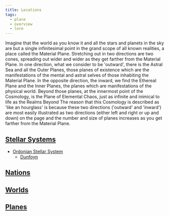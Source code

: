 ```yaml
---
title: Locations
tags:
  - place
  - overview
  - lore
---
```


Imagine that the world as you know it and all the stars and planets in the sky are but a single infinitesimal point in the grand scope of all known realities, a place called the Material Plane. Stretching out in two directions are two cones, spreading out wider and wider as they get farther from the Material Plane. In one direction, what we consider to be 'outward', there is the Astral Sea and all the Outer Planes, those planes of existence which are the manifestations of the mental and astral selves of those inhabiting the Material Plane. In the opposite direction, the inward, we find the Ethereal Plane and the Inner Planes, the planes which are manifestations of the physical world. Beyond those planes, at the innermost point of the Cosmology, is the Plane of Elemental Chaos, just as infinite and inimical to life as the Realms Beyond The reason that this Cosmology is described as 'like an hourglass' is because these two directions ('outward' and 'inward') are most easily illustrated as two directions (either left and right or up and down) on the page and the number and size of planes increases as you get farther from the Material Plane.

## [Stellar Systems](system/index.md)

- [Ordonian Stellar System](system/ordon.md)
	- [Dunfoyn](world/dunfoyn.md)

## [Nations](nation/index.md)

## [Worlds](world/index.md)

## [Planes](plane/index.md)
